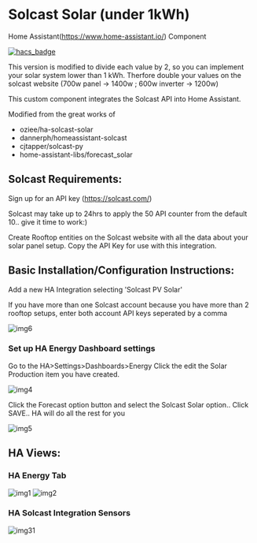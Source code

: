 # Solcast Solar (under 1kWh)

Home Assistant(https://www.home-assistant.io/) Component

[![hacs_badge](https://img.shields.io/badge/HACS-Custom-orange.svg?style=for-the-badge)](https://github.com/custom-components/hacs)

This version is modified to divide each value by 2, so you can implement your solar system lower than 1 kWh. Therfore double your values on the solcast website (700w panel -> 1400w ; 600w inverter -> 1200w)

This custom component integrates the Solcast API into Home Assistant.

Modified from the great works of
* oziee/ha-solcast-solar
* dannerph/homeassistant-solcast
* cjtapper/solcast-py
* home-assistant-libs/forecast_solar

## Solcast Requirements:
Sign up for an API key (https://solcast.com/)

Solcast may take up to 24hrs to apply the 50 API counter from the default 10.. give it time to work:)

Create Rooftop entities on the Solcast website with all the data about your solar panel setup.
Copy the API Key for use with this integration.
## Basic Installation/Configuration Instructions:
Add a new HA Integration selecting 'Solcast PV Solar'

If you have more than one Solcast account because you have more than 2 rooftop setups, enter both account API keys seperated by a comma

![img6](https://user-images.githubusercontent.com/1471841/174471090-4a9f84dd-3327-4db7-a7c0-14d68a150d27.png)

### Set up HA Energy Dashboard settings
Go to the HA>Settings>Dashboards>Energy 
Click the edit the Solar Production item you have created. 

![img4](https://user-images.githubusercontent.com/1471841/149643349-d776f1ad-530c-46aa-91dc-8b9e7c7f3123.png)

Click the Forecast option button and select the Solcast Solar option.. Click SAVE.. HA will do all the rest for you

![img5](https://user-images.githubusercontent.com/1471841/174471543-0833b141-0c97-4b90-a058-cf986e89bbce.png)

## HA Views:
### HA Energy Tab
![img1](https://user-images.githubusercontent.com/1471841/135556872-ff5b51ac-699e-4ea5-869c-f9b0d0c5b815.png)
![img2](https://user-images.githubusercontent.com/1471841/135556549-1cdd1621-9351-43d2-85d1-cb335f0b77ba.png)

### HA Solcast Integration Sensors
![img31](https://user-images.githubusercontent.com/1471841/174471633-4aa0bb1d-009e-4d33-9c41-f0b6489cb995.png)
